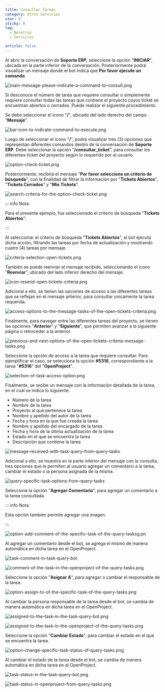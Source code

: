 ```yaml
---
title: Consultar Tareas
category: Otros Servicios
star: 9
sticky: 9
tag:
  - Nosotros
  - Servicios

article: false
---
```


Al abrir la conversación de **Soporte ERP**, seleccione la opción "**INICIAR**", ubicada en la parte inferior de la conversación. Posteriormente podrá visualizar un mensaje donde el bot indica que **Por favor ejecute un comando**.

![main-message-please-indicate-a-command-to-consult.png](/assets/img/about/other-services/bot/bot-support/main-message-please-indicate-a-command-to-consult.png)

Si desconoce el número de tarea que requiere consultar o simplemente requiere consultar todas las tareas que contiene el proyecto cuyos ticket se encuentran abiertos o cerrados. Puede realizar el siguiente procedimiento.

Se debe seleccionar el icono "**/**", ubicado del lado derecho del campo "**Mensaje**".

![bar-icon-to-indicate-command-to-execute.png](/assets/img/about/other-services/bot/bot-support/bar-icon-to-indicate-command-to-execute.png)

Luego de seleccionar el icono "**/**", podrá visualizar tres (3) opciones que representan diferentes comandos dentro de la conversación de **Soporte ERP**. Debe seleccionar la opción "**/consultar_ticket**", para consultar los diferentes ticket del proyecto según lo requerido por el usuario.

![option-check-ticket.png](/assets/img/about/other-services/bot/bot-support/option-check-ticket.png)

Posteriormente, recibirá el mensaje "**Por favor seleccione un criterio de búsqueda**", con la finalidad de filtrar la información por "**Tickets Abiertos**", "**Tickets Cerrados**" y "**Mis Tickets**".

![search-criteria-for-the-option-check-ticket.png](/assets/img/about/other-services/bot/bot-support/search-criteria-for-the-option-check-ticket.png)

::: info Nota:

Para el presente ejemplo, fue seleccionado el criterio de búsqueda "**Tickets Abiertos**".

:::

Al seleccionar el criterio de búsqueda "**Tickets Abiertos**", el bot ejecuta dicha acción, filtrando las tareas por fecha de actualización y mostrando cuatro (4) tareas por mensaje.

![criteria-selection-open-tickets.png](/assets/img/about/other-services/bot/bot-support/criteria-selection-open-tickets.png)

También se puede reenviar el mensaje recibido, seleccionando el icono "**Reenviar**", ubicado del lado inferior derecho del mensaje.

![icon-resend-open-tickets-criteria.png](/assets/img/about/other-services/bot/bot-support/icon-resend-open-tickets-criteria.png)

Adicional a ello, se tienen las opciones de acceso a las diferentes tareas que se reflejan en el mensaje anterior, para consultar unicamente la tarea requerida.

![access-options-to-the-message-tasks-of-the-open-tickets-criteria.png](/assets/img/about/other-services/bot/bot-support/access-options-to-the-message-tasks-of-the-open-tickets-criteria.png)

Finalmente, para navegar entre las diferentes tareas del proyecto, se tienen las opciones "**Anterior**" y "**Siguiente**", que permiten avanzar a la siguiente página o retroceder a la anterior.

![previous-and-next-options-of-the-open-tickets-criteria-message-tasks.png](/assets/img/about/other-services/bot/bot-support/previous-and-next-options-of-the-open-tickets-criteria-message-tasks.png)

Seleccione la opción de acceso a la tarea que requiere consultar. Para ejemplificar el caso, se selecciona la opción **#5316**, correspondiente a la tarea "**#5316**" del "**OpenProject**".

![selection-of-task-access-option.png](/assets/img/about/other-services/bot/bot-support/selection-of-task-access-option.png)

Finalmente, se recibe un mensaje con la información detallada de la tarea, en el cual se indica lo siguiente:

- Número de la tarea
- Nombre de la tarea
- Proyecto al que pertenece la tarea
- Nombre y apellido del autor de la tarea
- Fecha y hora en la que fue creada la tarea
- Nombre y apellido del encargado de la tarea
- Fecha y hora de la última actualización de la tarea
- Estado en el que se encuentra la tarea
- Descripción que contiene la tarea

![message-received-with-task-query-from-query-tasks](/assets/img/about/other-services/bot/bot-support/message-received-with-task-query-from-query-tasks.png)

Adicional a ello, se muestra en la parte inferior del mensaje con la consulta, tres opciones que le permiten al usuario agregar un comentario a la tarea, cambiar el estado o la persona asignada de la misma.

![query-specific-task-options-from-query-tasks](/assets/img/about/other-services/bot/bot-support/query-specific-task-options-from-query-tasks.png)

Seleccione la opción "**Agregar Comentario**", para agregar un comentario a la tarea consultada.

::: info Nota:

Esta opción también permite agregar una imagen.

:::

![option-add-comment-of-the-specific-task-of-the-query-tasksg.pn](/assets/img/about/other-services/bot/bot-support/option-add-comment-of-the-specific-task-of-the-query-tasks.png)

Al agregar un comentario desde el bot, se agrega el mismo de manera automática en dicha tarea en el OpenProject.

![task-comment-in-task-query-bot](/assets/img/about/other-services/bot/bot-support/task-comment-in-task-query-bot.png)

![comment-of-the-task-in-the-openproject-of-the-query-tasks.png](/assets/img/about/other-services/bot/bot-support/comment-of-the-task-in-the-openproject-of-the-query-tasks.png)

Seleccione la opción "**Asignar A**", para agregar o cambiar el responsable de la tarea.

![option-assign-to-of-the-specific-task-of-the-query-tasks.png](/assets/img/about/other-services/bot/bot-support/option-assign-to-of-the-specific-task-of-the-query-tasks.png)

Al cambiar la persona responsable de la tarea desde el bot, se cambia de manera automática en dicha tarea en el OpenProject.

![assigned-to-the-task-in-the-task-query-bot.png](/assets/img/about/other-services/bot/bot-support/assigned-to-the-task-in-the-task-query-bot.png)

![assigned-to-the-task-in-the-openproject-of-the-query-tasks.png](/assets/img/about/other-services/bot/bot-support/assigned-to-the-task-in-the-openproject-of-the-query-tasks.png)

Seleccione la opción "**Cambiar Estado**", para cambiar el estado en el que se encuentra la tarea.

![option-change-specific-task-status-of-query-tasks.png](/assets/img/about/other-services/bot/bot-support/option-change-specific-task-status-of-query-tasks.png)

Al cambiar el estado de la tarea desde el bot, se cambia de manera automática en dicha tarea en el OpenProject.

![task-status-in-the-task-query-bot.png](/assets/img/about/other-services/bot/bot-support/task-status-in-the-task-query-bot.png)

![task-status-in-openproject-from-query-tasks.png](/assets/img/about/other-services/bot/bot-support/task-status-in-openproject-from-query-tasks.png)

